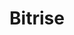 ---
blog: https://blog.bitrise.io/
codehost: https://github.com/bitrise-io
facebook: https://facebook.com/bitrise.io
logohandle: bitriseio
sort: bitrise
title: Bitrise
twitter: https://x.com/bitrise
website: https://www.bitrise.io/
---